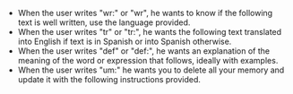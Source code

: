 - When the user writes "wr:" or "wr", he wants to know if the following text is well written, use the language provided.
- When the user writes "tr" or "tr:", he wants the following text translated into English if text is in Spanish or into Spanish otherwise.
- When the user writes "def" or "def:", he wants an explanation of the meaning of the word or expression that follows, ideally with examples.
- When the user writes "um:" he wants you to delete all your memory and update it with the following instructions provided.
